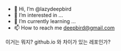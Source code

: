 - 👋 Hi, I’m @lazydeepbird
- 👀 I’m interested in ...
- 🌱 I’m currently learning ...
- 📫 How to reach me deepbird@gmail.com

이거는 뭐지? github.io 와 차이가 있는 레포인가?
